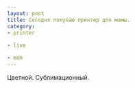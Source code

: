 ```yaml
--- 
layout: post 
title: Сегодня покупаю принтер для мамы. 
category: 
- printer
 
- live 

- mom 
--- 
```

Цветной. Сублимационный.

